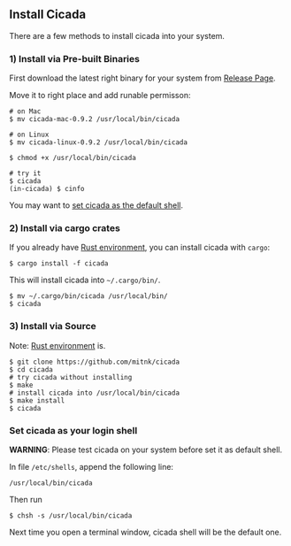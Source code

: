 ## Install Cicada

There are a few methods to install cicada into your system.

### 1) Install via Pre-built Binaries

First download the latest right binary for your system from
[Release Page](https://github.com/mitnk/cicada/releases).

Move it to right place and add runable permisson:

```
# on Mac
$ mv cicada-mac-0.9.2 /usr/local/bin/cicada

# on Linux
$ mv cicada-linux-0.9.2 /usr/local/bin/cicada

$ chmod +x /usr/local/bin/cicada

# try it
$ cicada
(in-cicada) $ cinfo
```

You may want to [set cicada as the default shell](https://github.com/mitnk/cicada/blob/master/docs/install.md#set-cicada-as-your-login-shell).

### 2) Install via cargo crates

If you already have [Rust environment](https://rustup.rs/), you can install
cicada with `cargo`:

```
$ cargo install -f cicada
```

This will install cicada into `~/.cargo/bin/`.

```
$ mv ~/.cargo/bin/cicada /usr/local/bin/
$ cicada
```

### 3) Install via Source

Note: [Rust environment](https://rustup.rs/) is.

```
$ git clone https://github.com/mitnk/cicada
$ cd cicada
# try cicada without installing
$ make
# install cicada into /usr/local/bin/cicada
$ make install
$ cicada
```

### Set cicada as your login shell

**WARNING**: Please test cicada on your system before set it as default shell.

In file `/etc/shells`, append the following line:

```
/usr/local/bin/cicada
```

Then run

```
$ chsh -s /usr/local/bin/cicada
```

Next time you open a terminal window, cicada shell will be the default one.
